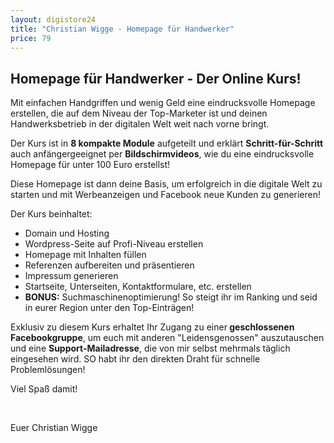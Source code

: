 ```yaml
---
layout: digistore24
title: "Christian Wigge - Homepage für Handwerker"
price: 79
---
```

<h2><strong>Homepage f&#xFC;r Handwerker - Der Online Kurs!</strong></h2>
<p>Mit einfachen Handgriffen und wenig Geld eine eindrucksvolle Homepage erstellen, die auf dem Niveau der Top-Marketer ist und deinen Handwerksbetrieb in der digitalen Welt weit nach vorne bringt.</p>
<p>Der Kurs ist in <strong>8 kompakte Module</strong> aufgeteilt und erkl&#xE4;rt <strong>Schritt-f&#xFC;r-Schritt</strong> auch anf&#xE4;ngergeeignet per <strong>Bildschirmvideos</strong>, wie du eine eindrucksvolle Homepage f&#xFC;r unter 100 Euro erstellst!</p>
<p>Diese Homepage ist dann deine Basis, um erfolgreich in die digitale Welt zu starten und mit Werbeanzeigen und Facebook neue Kunden zu generieren!</p>
<p>Der Kurs beinhaltet:</p>
<ul><li>Domain und Hosting</li>
<li>Wordpress-Seite auf Profi-Niveau erstellen</li>
<li>Homepage mit Inhalten f&#xFC;llen</li>
<li>Referenzen aufbereiten und pr&#xE4;sentieren</li>
<li>Impressum generieren</li>
<li>Startseite, Unterseiten, Kontaktformulare, etc. erstellen</li>
<li><strong>BONUS:</strong> Suchmaschinenoptimierung! So steigt ihr im Ranking und seid in eurer Region unter den Top-Eintr&#xE4;gen!</li>
</ul><p>Exklusiv zu diesem Kurs erhaltet Ihr Zugang zu einer<strong> geschlossenen Facebookgruppe</strong>, um euch mit anderen &quot;Leidensgenossen&quot; auszutauschen und eine <strong>Support-Mailadresse</strong>, die von mir selbst mehrmals t&#xE4;glich eingesehen wird. SO habt ihr den direkten Draht f&#xFC;r schnelle Probleml&#xF6;sungen!</p>
<p>Viel Spa&#xDF; damit!</p>
<p>&#xA0;</p>
<p>Euer Christian Wigge</p>